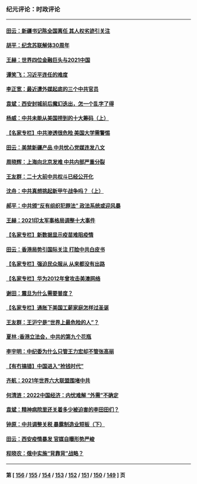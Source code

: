 ### 纪元评论：时政评论
---
#### [田云：新疆书记陈全国离任 其人权劣迹引关注](../../pages/nsc1025/n13460255.md) 
#### [胡平：纪念苏联解体30周年](../../pages/nsc1025/n13460548.md) 
#### [王赫：世界四位金融巨头与2021中国](../../pages/nsc1025/n13460277.md) 
#### [谭笑飞：习近平连任的难度](../../pages/nsc1025/n13460424.md) 
#### [李正宽：最近遭外媒起底的三个中共官员](../../pages/nsc1025/n13460328.md) 
#### [袁斌：西安封城前后魔幻迭出，怎一个乱字了得](../../pages/nsc1025/n13460353.md) 
#### [杨威：中共未能从美国捞到的十大筹码（上）](../../pages/nsc1025/n13460195.md) 
#### [【名家专栏】中共渗透很危险 美国大学需警惕](../../pages/nsc1025/n13457990.md) 
#### [田云：美禁新疆产品 中共忧心党媒连发八文](../../pages/nsc1025/n13458813.md) 
#### [周晓辉：上海向北京发难 中共内部严重分裂](../../pages/nsc1025/n13458302.md) 
#### [王友群：二十大前中共权斗已经公开化](../../pages/nsc1025/n13458587.md) 
#### [沈舟：中共真想挑起新甲午战争吗？（上）](../../pages/nsc1025/n13456806.md) 
#### [郝平：中共颁“反有组织犯罪法” 政法系统或迎风暴](../../pages/nsc1025/n13458451.md) 
#### [王赫：2021印太军事格局调整十大事件](../../pages/nsc1025/n13457632.md) 
#### [【名家专栏】新数据显示疫苗难阻疫情](../../pages/nsc1025/n13457907.md) 
#### [田云：香港局势引国际关注 打脸中共白皮书](../../pages/nsc1025/n13456762.md) 
#### [【名家专栏】强迫民众服从 从来都没有出路](../../pages/nsc1025/n13456215.md) 
#### [【名家专栏】华为2012年曾攻击美澳网络](../../pages/nsc1025/n13455456.md) 
#### [谢田：震旦为什么需要普度？](../../pages/nsc1025/n13456097.md) 
#### [【名家专栏】通胀下美国工薪家庭怎样过圣诞](../../pages/nsc1025/n13455446.md) 
#### [王友群：王沪宁是“世界上最危险的人”？](../../pages/nsc1025/n13453934.md) 
#### [夏林 :香港立法会，中共的第九个花瓶](../../pages/nsc1025/n13455849.md) 
#### [李宇明：中纪委为什么只管王力宏却不管张高丽](../../pages/nsc1025/n13455657.md) 
#### [【有冇搞错】中国进入“抢钱时代”](../../pages/nsc1025/n13455628.md) 
#### [齐航：2021年世界六大联盟围堵中共](../../pages/nsc1025/n13455602.md) 
#### [何清涟：2022中国经济：内忧难解 “外需”不确定](../../pages/nsc1025/n13455281.md) 
#### [袁斌：精神病院里还关着多少被迫害的李田田们？](../../pages/nsc1025/n13455249.md) 
#### [钟原：中共调整关税 暴露制造业短板（下）](../../pages/nsc1025/n13452148.md) 
#### [田云：西安疫情暴发 官媒自曝形势严峻](../../pages/nsc1025/n13454420.md) 
#### [程晓农：俄中实施“背靠背”战略？](../../pages/nsc1025/n13454349.md) 

---
#### 第 [ [156](./156.md) / [155](./155.md) / [154](./154.md) / [153](./153.md) / [152](./152.md) / [151](./151.md) / [150](./150.md) / [149](./149.md) ] 页

